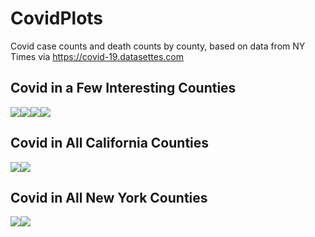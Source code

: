 CovidPlots
================

Covid case counts and death counts by county, based on data from NY
Times via <https://covid-19.datasettes.com>

## Covid in a Few Interesting Counties

![](CovidPlots_files/figure-gfm/unnamed-chunk-3-1.svg)<!-- -->![](CovidPlots_files/figure-gfm/unnamed-chunk-3-2.svg)<!-- -->![](CovidPlots_files/figure-gfm/unnamed-chunk-3-3.svg)<!-- -->![](CovidPlots_files/figure-gfm/unnamed-chunk-3-4.svg)<!-- -->

## Covid in All California Counties

![](CovidPlots_files/figure-gfm/unnamed-chunk-4-1.svg)<!-- -->![](CovidPlots_files/figure-gfm/unnamed-chunk-4-2.svg)<!-- -->

## Covid in All New York Counties

![](CovidPlots_files/figure-gfm/unnamed-chunk-5-1.svg)<!-- -->![](CovidPlots_files/figure-gfm/unnamed-chunk-5-2.svg)<!-- -->
